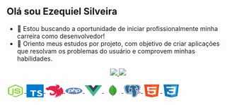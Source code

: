 ## Olá sou Ezequiel Silveira

- 🔭 Estou buscando a oportunidade de iniciar profissionalmente minha carreira como desenvolvedor!
- 🌱 Oriento meus estudos por projeto, com objetivo de criar aplicações que resolvam os problemas do usuário e comprovem minhas habilidades.
<div align="center">
  <a href="https://github.com/ezeqqi">
  <img height="180em" src="https://github-readme-stats.vercel.app/api?username=ezeqqi&show_icons=true&theme=dracula&include_all_commits=true&count_private=true"/>
  <img height="180em" src="https://github-readme-stats.vercel.app/api/top-langs/?username=ezeqqi&layout=compact&langs_count=7&theme=dracula"/>
</div>
 <div style="display: inline_block"><br>
  <img align="center" alt="-Js" height="30" width="40" src="https://raw.githubusercontent.com/devicons/devicon/master/icons/nodejs/nodejs-plain.svg">
  <img align="center" alt="-Ts" height="30" width="40" src="https://raw.githubusercontent.com/devicons/devicon/master/icons/typescript/typescript-plain.svg">
  <img align="center" alt="-Nest.js" height="30" width="40" src="https://raw.githubusercontent.com/devicons/devicon/master/icons/nestjs/nestjs-plain.svg">
  <img align="center" alt="-Nest.js" height="30" width="40" src="https://raw.githubusercontent.com/devicons/devicon/master/icons/php/php-plain.svg">
  <img align="center" alt="-Vue" height="30" width="40" src="https://github.com/devicons/devicon/blob/master/icons/vuejs/vuejs-original.svg">
  <img align="center" alt="-Mongo" height="30" width="40" src="https://github.com/devicons/devicon/blob/master/icons/mongodb/mongodb-original.svg">
  <img align="center" alt="-PostGreSQL" height="30" width="40" src="https://github.com/devicons/devicon/blob/master/icons/postgresql/postgresql-plain.svg">
  <img align="center" alt="-HTML" height="30" width="40" src="https://raw.githubusercontent.com/devicons/devicon/master/icons/html5/html5-original.svg">
  <img align="center" alt="-CSS" height="30" width="40" src="https://raw.githubusercontent.com/devicons/devicon/master/icons/css3/css3-original.svg">
